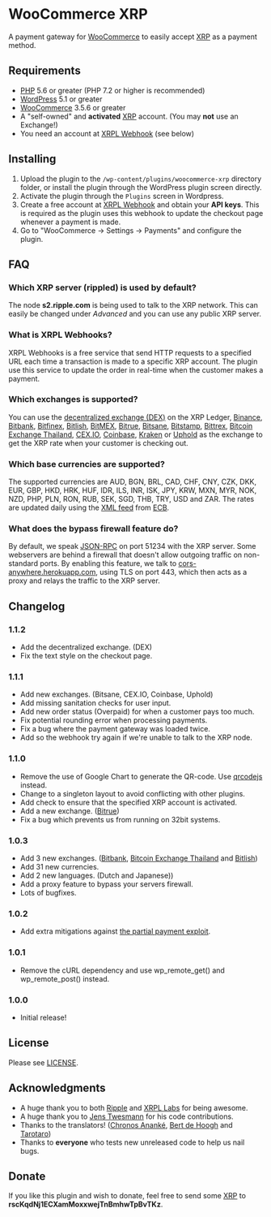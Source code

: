 # WooCommerce XRP

A payment gateway for [WooCommerce](https://woocommerce.com/) to easily accept [XRP](https://ripple.com/xrp) as a payment method.

## Requirements

* [PHP](https://php.net) 5.6 or greater (PHP 7.2 or higher is recommended)
* [WordPress](https://wordpress.org/) 5.1 or greater
* [WooCommerce](https://woocommerce.com/) 3.5.6 or greater
* A "self-owned" and **activated** [XRP](https://ripple.com/xrp) account. (You may **not** use an Exchange!)
* You need an account at [XRPL Webhook](https://webhook.xrpayments.co) (see below)

## Installing

1. Upload the plugin to the `/wp-content/plugins/woocommerce-xrp` directory folder, or install the plugin through the WordPress plugin screen directly.
1. Activate the plugin through the `Plugins` screen in Wordpress.
1. Create a free account at [XRPL Webhook](https://webhook.xrpayments.co) and obtain your **API keys**. This is required as the plugin uses this webhook to update the checkout page whenever a payment is made.
1. Go to "WooCommerce -> Settings -> Payments" and configure the plugin.

## FAQ ##

### Which XRP server (rippled) is used by default?

The node **s2.ripple.com** is being used to talk to the XRP network. This can easily be changed under *Advanced* and you can use any public XRP server.

### What is XRPL Webhooks?

XRPL Webhooks is a free service that send HTTP requests to a specified URL each time a transaction is made to a specific XRP account. The plugin use this service to update the order in real-time when the customer makes a payment.

### Which exchanges is supported?

You can use the [decentralized exchange (DEX)](https://developers.ripple.com/decentralized-exchange.html) on the XRP Ledger, [Binance](https://www.binance.com/), [Bitbank](https://bitbank.cc/), [Bitfinex](https://www.bitfinex.com/), [Bitlish](https://bitlish.com/), [BitMEX](https://www.bitmex.com/), [Bitrue](https://www.bitrue.com/), [Bitsane](https://bitsane.com/), [Bitstamp](https://www.bitstamp.net/), [Bittrex](https://www.bittrex.com), [Bitcoin Exchange Thailand](https://bx.in.th/), [CEX.IO](https://cex.io/), [Coinbase](https://www.coinbase.com/), [Kraken](https://www.kraken.com/) or [Uphold](https://uphold.com/) as the exchange to get the XRP rate when your customer is checking out.

### Which base currencies are supported?

The supported currencies are AUD, BGN, BRL, CAD, CHF, CNY, CZK, DKK, EUR, GBP, HKD, HRK, HUF, IDR, ILS, INR, ISK, JPY, KRW, MXN, MYR, NOK, NZD, PHP, PLN, RON, RUB, SEK, SGD, THB, TRY, USD and ZAR. The rates are updated daily using the [XML feed](https://www.ecb.europa.eu/stats/eurofxref/eurofxref-daily.xml) from [ECB](https://www.ecb.europa.eu).

### What does the bypass firewall feature do?

By default, we speak [JSON-RPC](https://en.wikipedia.org/wiki/JSON#JSON-RPC) on port 51234 with the XRP server. Some webservers are behind a firewall that doesn't allow outgoing traffic on non-standard ports. By enabling this feature, we talk to [cors-anywhere.herokuapp.com](https://cors-anywhere.herokuapp.com/), using TLS on port 443, which then acts as a proxy and relays the traffic to the XRP server.

## Changelog

### 1.1.2
* Add the decentralized exchange. (DEX)
* Fix the text style on the checkout page.

### 1.1.1
* Add new exchanges. (Bitsane, CEX.IO, Coinbase, Uphold)
* Add missing sanitation checks for user input.
* Add new order status (Overpaid) for when a customer pays too much.
* Fix potential rounding error when processing payments.
* Fix a bug where the payment gateway was loaded twice.
* Add so the webhook try again if we're unable to talk to the XRP node.

### 1.1.0
* Remove the use of Google Chart to generate the QR-code. Use [qrcodejs](https://github.com/davidshimjs/qrcodejs) instead.
* Change to a singleton layout to avoid conflicting with other plugins.
* Add check to ensure that the specified XRP account is activated.
* Add a new exchange. ([Bitrue](https://www.bitrue.com/))
* Fix a bug which prevents us from running on 32bit systems.

### 1.0.3
* Add 3 new exchanges. ([Bitbank](https://bitbank.cc/), [Bitcoin Exchange Thailand](https://bx.in.th/) and [Bitlish](https://bitlish.com/))
* Add 31 new currencies.
* Add 2 new languages. (Dutch and Japanese))
* Add a proxy feature to bypass your servers firewall.
* Lots of bugfixes.


### 1.0.2
* Add extra mitigations against [the partial payment exploit](https://developers.ripple.com/partial-payments.html#partial-payments-exploit).

### 1.0.1
* Remove the cURL dependency and use wp_remote_get() and wp_remote_post() instead.

### 1.0.0
* Initial release!

## License

Please see [LICENSE](https://github.com/empatogen/woocommerce-xrp/blob/master/LICENSE).

## Acknowledgments

* A huge thank you to both [Ripple](https://ripple.com/) and [XRPL Labs](https://xrpl-labs.com/) for being awesome.
* A huge thank you to [Jens Twesmann](https://twitter.com/jtwesmann) for his code contributions.
* Thanks to the translators! ([Chronos Ananké](https://twitter.com/AnankeChronos), [Bert de Hoogh](https://twitter.com/BertdeHoogh1) and [Tarotaro](https://twitter.com/tarotaro080808))
* Thanks to **everyone** who tests new unreleased code to help us nail bugs.

## Donate

If you like this plugin and wish to donate, feel free to send some [XRP](https://ripple.com/xrp) to **rscKqdNj1ECXamMoxxwejTnBmhwTpBvTKz**.
